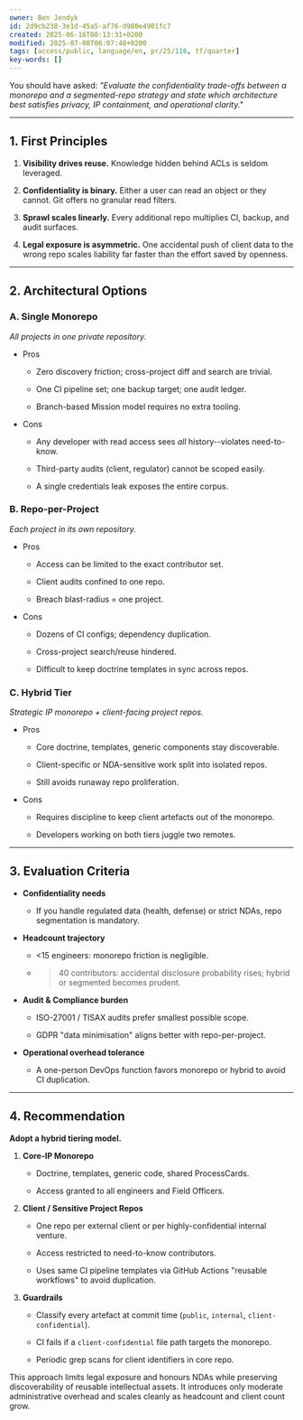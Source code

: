 ```yaml
---
owner: Ben Jendyk
id: 2d9cb238-3e1d-45a5-af76-d980e4901fc7
created: 2025-06-16T00:13:31+0200
modified: 2025-07-08T06:07:48+0200
tags: [access/public, language/en, pr/25/116, tf/quarter]
key-words: []
---
```


You should have asked: _"Evaluate the confidentiality trade-offs between a monorepo and a segmented-repo strategy and state which architecture best satisfies privacy, IP containment, and operational clarity."_

* * *

## 1. First Principles

1. **Visibility drives reuse.** Knowledge hidden behind ACLs is seldom leveraged.

2. **Confidentiality is binary.** Either a user can read an object or they cannot. Git offers no granular read filters.

3. **Sprawl scales linearly.** Every additional repo multiplies CI, backup, and audit surfaces.

4. **Legal exposure is asymmetric.** One accidental push of client data to the wrong repo scales liability far faster than the effort saved by openness.
* * *

## 2. Architectural Options

### A. Single Monorepo

_All projects in one private repository._

- Pros

    - Zero discovery friction; cross-project diff and search are trivial.

    - One CI pipeline set; one backup target; one audit ledger.

    - Branch-based Mission model requires no extra tooling.
- Cons

    - Any developer with read access sees _all_ history--violates need-to-know.

    - Third-party audits (client, regulator) cannot be scoped easily.

    - A single credentials leak exposes the entire corpus.

### B. Repo-per-Project

_Each project in its own repository._

- Pros

    - Access can be limited to the exact contributor set.

    - Client audits confined to one repo.

    - Breach blast-radius = one project.
- Cons

    - Dozens of CI configs; dependency duplication.

    - Cross-project search/reuse hindered.

    - Difficult to keep doctrine templates in sync across repos.

### C. Hybrid Tier

_Strategic IP monorepo + client-facing project repos._
- Pros

    - Core doctrine, templates, generic components stay discoverable.

    - Client-specific or NDA-sensitive work split into isolated repos.

    - Still avoids runaway repo proliferation.
- Cons

    - Requires discipline to keep client artefacts out of the monorepo.

    - Developers working on both tiers juggle two remotes.
* * *

## 3. Evaluation Criteria

- **Confidentiality needs**

    - If you handle regulated data (health, defense) or strict NDAs, repo segmentation is mandatory.
- **Headcount trajectory**

    - <15 engineers: monorepo friction is negligible.

    - > 40 contributors: accidental disclosure probability rises; hybrid or segmented becomes prudent.
- **Audit & Compliance burden**

    - ISO-27001 / TISAX audits prefer smallest possible scope.

    - GDPR "data minimisation" aligns better with repo-per-project.
- **Operational overhead tolerance**

    - A one-person DevOps function favors monorepo or hybrid to avoid CI duplication.
* * *

## 4. Recommendation

**Adopt a hybrid tiering model.**

1. **Core-IP Monorepo**

    - Doctrine, templates, generic code, shared ProcessCards.

    - Access granted to all engineers and Field Officers.

2. **Client / Sensitive Project Repos**

    - One repo per external client or per highly-confidential internal venture.

    - Access restricted to need-to-know contributors.

    - Uses same CI pipeline templates via GitHub Actions "reusable workflows" to avoid duplication.

3. **Guardrails**

    - Classify every artefact at commit time (`public`, `internal`, `client-confidential`).

    - CI fails if a `client-confidential` file path targets the monorepo.

    - Periodic grep scans for client identifiers in core repo.

This approach limits legal exposure and honours NDAs while preserving discoverability of reusable intellectual assets. It introduces only moderate administrative overhead and scales cleanly as headcount and client count grow.